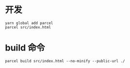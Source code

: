 # 开发

```
yarn global add parcel
parcel src/index.html
```

# build 命令

```
parcel build src/index.html --no-minify --public-url ./
```
